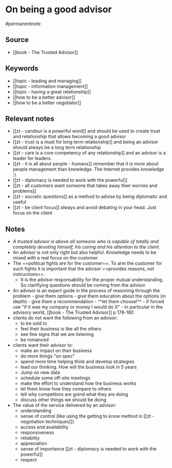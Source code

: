 # On being a good advisor

#permanentnote
## Source
 - [[book - The Trusted Advisor]]
## Keywords
- [[topic - leading and managing]]
- [[topic - information management]]
- [[topic - having a great relationship]]
- [[how to be a better advisor]]
- [[how to be a better negotiator]]
## Relevant notes
- [[zt - candour is a powerful word]] and should be used to create trust and relationship that allows becoming a good advisor
- [[zt - trust is a must for long term relationship]] and being an advisor should always be a long term relationship
- [[zt - care is a core competency of any relationship]] and an advisor is a leader for leaders.
- [[zt - it is all about people - humans]] remember that it is more about people management than knowledge. The Internet provides knowledge :)
- [[zt - diplomacy is needed to work with the powerful]]
- [[zt - all customers want someone that takes away their worries and problems]]
- [[zt - socratic questions]] as a method to advise by being diplomatic and useful
- [[zt - be client focus]] always and avoid debating in your head. Just focus on the client
## Notes
- *A trusted advisor is above all someone who is capable of totally and completely devoting himself, his caring and his attention to the client.*
-  An advisor is not only right but also helpful. Knowledge needs to be mixed with a real focus on the customer
-  The ==political fights are for the customer==. To arm the customer for such fights it is important that the advisor ==provides reasons, not instructions==. 
      - It is the advisor responsability for the proper mutual understanding. So clarifiying questions should be coming from the advisor
- An advisor is an expert guide in the process of reasoning through the problem
            - give them options
            - give them education about the options (in depth)
            - give them a recommendation
            - ^^let them choose!^^
                - if forced use "if it was my company or money I would do X" 
			- In particular in the advisory world, [[book - The Trusted Advisor]] p 178-180
- clients do not want the following from an advisor:
	- to be sold to
	- feel their business is like all the others
	- see few signs that we are listening
	- be romanced
- clients want their advisor to:
	- make an impact on their business
	- do more things "on spec"
	- spend more time helping think and develop strategies
	- lead our thinking. How will the business look in 5 years
	- Jump on new data
	- schedule some off-site meetings
	- make the effort to understand how the business works
	- let them know how they compare to others
	- tell why competitors are goind what they are doing
	- discuss other things we should be doing
- The value of the service delivered by an advisor:
	- understanding
	- sense of control (like using the getting to know method in [[zt - negotiation techniques]])
	- access and availability
	- responsiveness
	- reliability
	- appreciation
	- sense of importance [[zt - diplomacy is needed to work with the powerful]]
	- respect